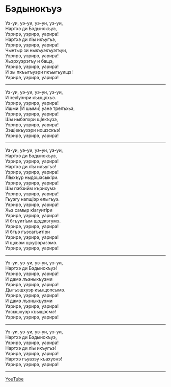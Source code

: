 # Бэдынокъуэ

Уэ-уи, уэ-уи, уэ-уи, уэ-уи,  
Нартхэ ди Бэдынокъуэ,  
Уэрирэ, уэрирэ, уарира!  
Нартхэ ди лIы икъугъэ,  
Уэрирэ, уэрирэ, уарира!  
Чынтыр зи ныкъуэкъуэгъуи,  
Уэрирэ, уэрирэ, уарира!  
Хьэрхуэрэгъу и бащэ,  
Уэрирэ, уэрирэ, уарира!  
И зы пкъыгъуэри пкъыгъуищэ!  
Уэрирэ, уэрирэ, уарира!

---

Уэ-уи, уэ-уи, уэ-уи, уэ-уи,  
И зекIуэнри къыщохьэ.  
Уэрирэ, уэрирэ, уарира!  
Ишми [И шыми] уанэ трелъхьэ,  
Уэрирэ, уэрирэ, уарира!  
Шы ныбэпхри щIекъузэ,  
Уэрирэ, уэрирэ, уарира!  
ЗэщIекъузэри ношэскъэ!  
Уэрирэ, уэрирэ, уарира!

---

Уэ-уи, уэ-уи, уэ-уи, уэ-уи,  
Нартхэ ди Бэдынокъуэ,  
Уэрирэ, уэрирэ, уарира!  
Нартхэ ди лIы икъугъэ!  
Уэрирэ, уэрирэ, уарира!  
ЛIыхъур ныдошэсыкIри.  
Уэрирэ, уэрирэ, уарира!  
Шы пэбзийм кърихумэ  
Уэрирэ, уэрирэ, уарира!  
Гъуэгу напщIэр елыгъуэ.  
Уэрирэ, уэрирэ, уарира!  
Хьэ самыр кIагуитIри  
Уэрирэ, уэрирэ, уарира!  
И бгъуитIым щоджэгумэ.  
Уэрирэ, уэрирэ, уарира!  
И бгъэ гъэсагъитIри  
Уэрирэ, уэрирэ, уарира!  
И щхьэм щоуфэразэмэ.  
Уэрирэ, уэрирэ, уарира!

---

Уэ-уи, уэ-уи, уэ-уи, уэ-уи,  
Нартхэ ди Бэдынокъуэ!  
Уэрирэ, уэрирэ, уарира!  
И дамэ лъэныкъуэми  
Уэрирэ, уэрирэ, уарира!  
Дыгъэшхуэр къыщопсымэ.  
Уэрирэ, уэрирэ, уарира!  
И дамэ лъэныкъуэми  
Уэрирэ, уэрирэ, уарира!  
Уэсышхуэр къыщосмэ!  
Уэрирэ, уэрирэ, уарира!

---

Уэ-уи, уэ-уи, уэ-уи, уэ-уи,  
Нартхэ ди Бэдынокъуэ,  
Уэрирэ, уэрирэ, уарира!  
Нартхэ ди лlы икъугъэ!  
Уэрирэ, уэрирэ, уарира!  
Нартхэ гъуазэу къахуонэ!  
Уэрирэ, уэрирэ, уарира!

---

[YouTube](https://www.youtube.com/watch?v=2IU5Qqb6hGA)
